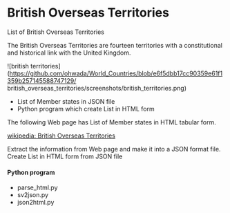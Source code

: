 British Overseas Territories
===============

List of British Overseas Territories

The British Overseas Territories are fourteen territories with a constitutional and historical link with the United Kingdom.

![british territories](https://github.com/ohwada/World_Countries/blob/e6f5dbb17cc90359e61f1359b257145588747129/ british_overseas_territories/screenshots/british_territories.png) 

- List of Member states in JSON file
- Python program which create List in HTML form

The following Web page has List of Member states in HTML tabular form.

[wikipedia: British Overseas Territories](https://en.wikipedia.org/wiki/British_Overseas_Territories)

Extract the information from Web page
and make it into a JSON format file.
Create List in HTML form from JSON file

#### Python program
- parse_html.py
- sv2json.py
- json2html.py

